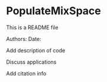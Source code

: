# PopulateMixSpace

This is a README file

Authors:
Date: 

Add description of code

Discuss applications

Add citation info
